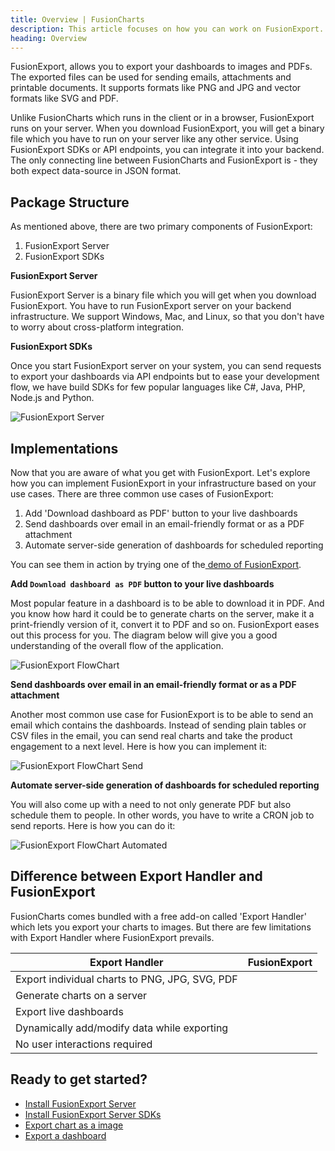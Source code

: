 ```yaml
---
title: Overview | FusionCharts
description: This article focuses on how you can work on FusionExport.
heading: Overview
---
```


FusionExport, allows you to export your dashboards to images and PDFs. The exported files can be used for sending emails, attachments and printable documents. It supports formats like PNG and JPG and vector formats like SVG and PDF.

Unlike FusionCharts which runs in the client or in a browser, FusionExport runs on your server. When you download FusionExport, you will get a binary file which you have to run on your server like any other service. Using FusionExport SDKs or API endpoints, you can integrate it into your backend. The only connecting line between FusionCharts and FusionExport is - they both expect data-source in JSON format. 

## Package Structure

As mentioned above, there are two primary components of FusionExport:

1. FusionExport Server
2. FusionExport SDKs

**FusionExport Server**

FusionExport Server is a binary file which you will get when you download FusionExport. You have to run FusionExport server on your backend infrastructure. We support Windows, Mac, and Linux, so that you don't have to worry about cross-platform integration.

**FusionExport SDKs**

Once you start FusionExport server on your system, you can send requests to export your dashboards via API endpoints but to ease your development flow, we have build SDKs for few popular languages like C#, Java, PHP, Node.js and Python.

![FusionExport Server](/images/FusionExport-server.png)

## Implementations

Now that you are aware of what you get with FusionExport. Let's explore how you can implement FusionExport in your infrastructure based on your use cases. There are three common use cases  of FusionExport:

1. Add 'Download dashboard as PDF' button to your live dashboards
2. Send dashboards over email in an email-friendly format or as a PDF attachment
3. Automate server-side generation of dashboards for scheduled reporting

You can see them in action by trying one of the[ demo of FusionExport](https://www.fusioncharts.com/demos/dashboards/wealth-management-dashboard-with-export/).

**Add `Download dashboard as PDF` button to your live dashboards**

Most popular feature in a dashboard is to be able to download it in PDF. And you know how hard it could be to generate charts on the server, make it a print-friendly version of it, convert it to PDF and so on. FusionExport eases out this process for you. The diagram below will give you a good understanding of the overall flow of the application.

![FusionExport FlowChart](/images/FusionExport-Flowchart.png)

**Send dashboards over email in an email-friendly format or as a PDF attachment**

Another most common use case for FusionExport is to be able to send an email which contains the dashboards. Instead of sending plain tables or CSV files in the email, you can send real charts and take the product engagement to a next level. Here is how you can implement it:

![FusionExport FlowChart Send](/images/FusionExport-Flowchart-Send.png)

**Automate server-side generation of dashboards for scheduled reporting**

You will also come up with a need to not only generate PDF but also schedule them to people. In other words, you have to write a CRON job to send reports. Here is how you can do it:

![FusionExport FlowChart Automated](/images/FusionExport-Flowchart-Automated.png)

## Difference between Export Handler and FusionExport

FusionCharts comes bundled with a free add-on called 'Export Handler' which lets you export your charts to images. But there are few limitations with Export Handler where FusionExport prevails.

Export Handler|FusionExport
-|-
Export individual charts to PNG, JPG, SVG, PDF| | |
Generate charts on a server| | |
Export live dashboards| | |
Dynamically add/modify data while exporting| | |
No user interactions required| | |

## Ready to get started?

* [Install FusionExport Server](/exporting-charts/using-fusionexport/installation/install-fusionexport-server)
* [Install FusionExport Server SDKs](/exporting-charts/using-fusionexport/installation/install-fusionexport-server-sdks)
* [Export chart as a image](/exporting-charts/using-fusionexport/tutorials/export-chart-as-image)
* [Export a dashboard](/exporting-charts/using-fusionexport/tutorials/export-a-dashboard)